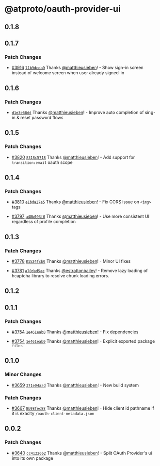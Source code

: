 # @atproto/oauth-provider-ui

## 0.1.8

## 0.1.7

### Patch Changes

- [#3916](https://github.com/bluesky-social/atproto/pull/3916) [`71b9dcda9`](https://github.com/bluesky-social/atproto/commit/71b9dcda9611ab3662ccb2c4e175579396f16b3a) Thanks [@matthieusieben](https://github.com/matthieusieben)! - Show sign-in screen instead of welcome screen when user already signed-in

## 0.1.6

### Patch Changes

- [`d1e3e68dd`](https://github.com/bluesky-social/atproto/commit/d1e3e68dd9eb7bed13d9023bc0e4ce3c448eabf5) Thanks [@matthieusieben](https://github.com/matthieusieben)! - Improve auto completion of sing-in & reset password flows

## 0.1.5

### Patch Changes

- [#3820](https://github.com/bluesky-social/atproto/pull/3820) [`8318c5718`](https://github.com/bluesky-social/atproto/commit/8318c57187a1fed443be73bfd7639f49febc7337) Thanks [@matthieusieben](https://github.com/matthieusieben)! - Add support for `transition:email` oauth scope

## 0.1.4

### Patch Changes

- [#3810](https://github.com/bluesky-social/atproto/pull/3810) [`e1bda27e5`](https://github.com/bluesky-social/atproto/commit/e1bda27e550d3ba9dab1fab1f27726c185d8bf9f) Thanks [@matthieusieben](https://github.com/matthieusieben)! - Fix CORS issue on `<img>` tags

- [#3797](https://github.com/bluesky-social/atproto/pull/3797) [`a48b093f0`](https://github.com/bluesky-social/atproto/commit/a48b093f0ba3cf67b7abc50d309afcb336d8ead8) Thanks [@matthieusieben](https://github.com/matthieusieben)! - Use more consistent UI regardless of profile completion

## 0.1.3

### Patch Changes

- [#3778](https://github.com/bluesky-social/atproto/pull/3778) [`81524fcb0`](https://github.com/bluesky-social/atproto/commit/81524fcb007f12161fd6928badbf176b1568b4b3) Thanks [@matthieusieben](https://github.com/matthieusieben)! - Minor UI fixes

- [#3781](https://github.com/bluesky-social/atproto/pull/3781) [`a70dad5ae`](https://github.com/bluesky-social/atproto/commit/a70dad5aea32ce26d2cca170a06d184935b4865d) Thanks [@estrattonbailey](https://github.com/estrattonbailey)! - Remove lazy loading of hcaptcha library to resolve chunk loading errors.

## 0.1.2

## 0.1.1

### Patch Changes

- [#3754](https://github.com/bluesky-social/atproto/pull/3754) [`1e461eab0`](https://github.com/bluesky-social/atproto/commit/1e461eab033f728f537db554b3072b7eda7e5e8f) Thanks [@matthieusieben](https://github.com/matthieusieben)! - Fix dependencies

- [#3754](https://github.com/bluesky-social/atproto/pull/3754) [`1e461eab0`](https://github.com/bluesky-social/atproto/commit/1e461eab033f728f537db554b3072b7eda7e5e8f) Thanks [@matthieusieben](https://github.com/matthieusieben)! - Explicit exported package `files`

## 0.1.0

### Minor Changes

- [#3659](https://github.com/bluesky-social/atproto/pull/3659) [`371e04aad`](https://github.com/bluesky-social/atproto/commit/371e04aad2a3e8ae3fe185ce15fc8eb051cab78e) Thanks [@matthieusieben](https://github.com/matthieusieben)! - New build system

### Patch Changes

- [#3667](https://github.com/bluesky-social/atproto/pull/3667) [`8b98fec88`](https://github.com/bluesky-social/atproto/commit/8b98fec8857aacddeed9efb5c755474951e6d9d4) Thanks [@matthieusieben](https://github.com/matthieusieben)! - Hide client id pathname if it is exaclty `/oauth-client-metadata.json`

## 0.0.2

### Patch Changes

- [#3640](https://github.com/bluesky-social/atproto/pull/3640) [`cc4122652`](https://github.com/bluesky-social/atproto/commit/cc4122652ed42ba55826c019d0ec57bf25df1ecd) Thanks [@matthieusieben](https://github.com/matthieusieben)! - Split OAuth Provider's ui into its own package
